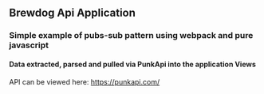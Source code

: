 ## Brewdog Api Application

### Simple example of pubs-sub pattern using webpack and pure javascript

#### Data extracted, parsed and pulled via PunkApi into the application Views

API can be viewed here: https://punkapi.com/
